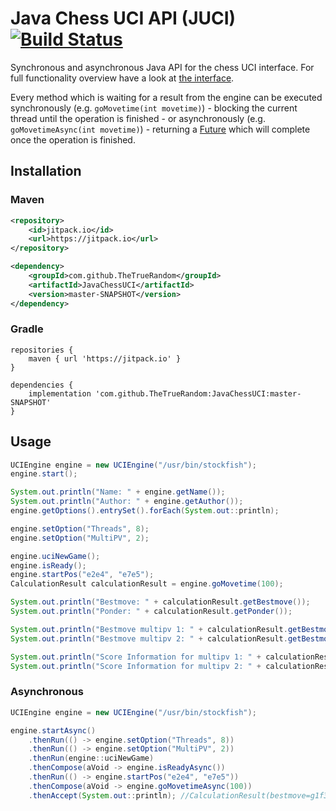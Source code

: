 # Java Chess UCI API (JUCI) [![Build Status](https://travis-ci.org/TheTrueRandom/JavaChessUCI.svg?branch=master)](https://travis-ci.org/TheTrueRandom/JavaChessUCI)

Synchronous and asynchronous Java API for the chess UCI interface.
For full functionality overview have a look at [the interface](src/main/java/IUCIEngine.java).


Every method which is waiting for a result from the engine can be executed
synchronously (e.g. `goMovetime(int movetime)`) - blocking the current thread until the operation is finished -
or asynchronously (e.g. `goMovetimeAsync(int movetime)`) - returning a [Future](https://docs.oracle.com/javase/8/docs/api/java/util/concurrent/CompletableFuture.html) which will complete once the operation is finished.

## Installation
### Maven
```xml
<repository>
    <id>jitpack.io</id>
    <url>https://jitpack.io</url>
</repository>
```

```xml
<dependency>
    <groupId>com.github.TheTrueRandom</groupId>
    <artifactId>JavaChessUCI</artifactId>
    <version>master-SNAPSHOT</version>
</dependency>
```
### Gradle
```
repositories {
    maven { url 'https://jitpack.io' }
}
```

```
dependencies {
    implementation 'com.github.TheTrueRandom:JavaChessUCI:master-SNAPSHOT'
}
```
## Usage

```java
UCIEngine engine = new UCIEngine("/usr/bin/stockfish");
engine.start();

System.out.println("Name: " + engine.getName());
System.out.println("Author: " + engine.getAuthor());
engine.getOptions().entrySet().forEach(System.out::println);

engine.setOption("Threads", 8);
engine.setOption("MultiPV", 2);

engine.uciNewGame();
engine.isReady();
engine.startPos("e2e4", "e7e5");
CalculationResult calculationResult = engine.goMovetime(100);

System.out.println("Bestmove: " + calculationResult.getBestmove());
System.out.println("Ponder: " + calculationResult.getPonder());

System.out.println("Bestmove multipv 1: " + calculationResult.getBestmovePv(1));
System.out.println("Bestmove multipv 2: " + calculationResult.getBestmovePv(2));

System.out.println("Score Information for multipv 1: " + calculationResult.getLastScoreInfo(1));
System.out.println("Score Information for multipv 2: " + calculationResult.getLastScoreInfo(2));
```

### Asynchronous
```java
UCIEngine engine = new UCIEngine("/usr/bin/stockfish");

engine.startAsync()
    .thenRun(() -> engine.setOption("Threads", 8))
    .thenRun(() -> engine.setOption("MultiPV", 2))
    .thenRun(engine::uciNewGame)
    .thenCompose(aVoid -> engine.isReadyAsync())
    .thenRun(() -> engine.startPos("e2e4", "e7e5"))
    .thenCompose(aVoid -> engine.goMovetimeAsync(100))
    .thenAccept(System.out::println); //CalculationResult(bestmove=g1f3, ponder=b8c6)
```
